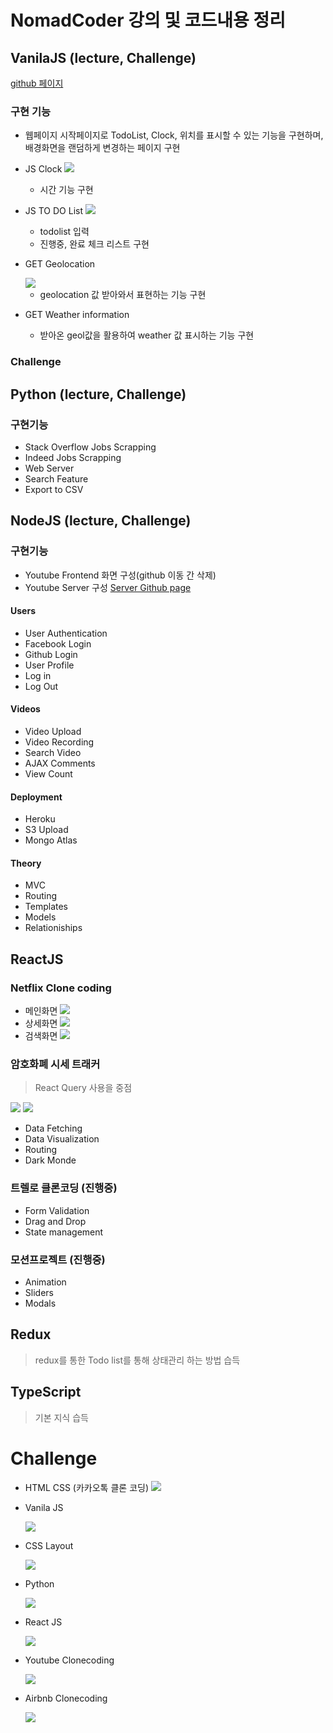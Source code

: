 # NomadCoder 강의 및 코드내용 정리

## VanilaJS (lecture, Challenge)

[github 페이지]("https://github.com/in-woong/NomadCoder/tree/main/vanilaJS_basic")

### 구현 기능

- 웹페이지 시작페이지로 TodoList, Clock, 위치를 표시할 수 있는 기능을 구현하며, 배경화면을 랜덤하게 변경하는 페이지 구현
- JS Clock
  <img src="./images/vanilaJS/jsclock.png"/>
  - 시간 기능 구현
- JS TO DO List
  <img src="./images/vanilaJS/jsToDolist.png"/>
  - todolist 입력
  - 진행중, 완료 체크 리스트 구현
- GET Geolocation

  <img src="./images/vanilaJS/geolocation.png"/>

  - geolocation 값 받아와서 표현하는 기능 구현

- GET Weather information
  - 받아온 geol값을 활용하여 weather 값 표시하는 기능 구현

### Challenge

## Python (lecture, Challenge)

### 구현기능

- Stack Overflow Jobs Scrapping
- Indeed Jobs Scrapping
- Web Server
- Search Feature
- Export to CSV

## NodeJS (lecture, Challenge)

### 구현기능

- Youtube Frontend 화면 구성(github 이동 간 삭제)
- Youtube Server 구성
  [Server Github page]("https://github.com/in-woong/NomadCoder/tree/main/NodeJS_basic")

#### Users

- User Authentication
- Facebook Login
- Github Login
- User Profile
- Log in
- Log Out

#### Videos

- Video Upload
- Video Recording
- Search Video
- AJAX Comments
- View Count

#### Deployment

- Heroku
- S3 Upload
- Mongo Atlas

#### Theory

- MVC
- Routing
- Templates
- Models
- Relationiships

## ReactJS

### Netflix Clone coding

- 메인화면
  <img src="./images/Netflix/main.png"/>
- 상세화면
  <img src="./images/Netflix/detail.png"/>
- 검색화면
  <img src="./images/Netflix/search.png"/>

### 암호화폐 시세 트래커

> React Query 사용을 중점

 <img src="./images/cryptotracker/main.png"/>
 <img src="./images/cryptotracker/detail.png"/>

- Data Fetching
- Data Visualization
- Routing
- Dark Monde

### 트렐로 클론코딩 (진행중)

- Form Validation
- Drag and Drop
- State management

### 모션프로젝트 (진행중)

- Animation
- Sliders
- Modals

## Redux

> redux를 통한 Todo list를 통해 상태관리 하는 방법 습득

## TypeScript

> 기본 지식 습득

# Challenge

- HTML CSS (카카오톡 클론 코딩)
  <img src="./images/challenges/KokoaClone.png">

- Vanila JS

  <img src="./images/challenges/VanilaJS.png">

- CSS Layout

  <img src="./images/challenges/CSSLayout.png">

- Python

  <img src="./images/challenges/Python.png">

- React JS

  <img src="./images/challenges/ReactJS.png">

- Youtube Clonecoding

  <img src="./images/challenges/YoutubeClone.png">

- Airbnb Clonecoding

  <img src="./images/challenges/Airbnb.png">
